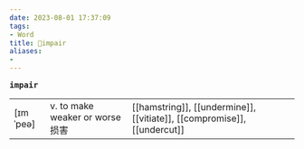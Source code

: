 ```yaml
---
date: 2023-08-01 17:37:09
tags: 
- Word
title: 📖impair
aliases: 
- 
---
```


<pre><strong>impair</strong></pre>
|   |   |   |
|---|---|---|
|[ɪmˈpeə]|v. to make weaker or worse 损害|[[hamstring]], [[undermine]], [[vitiate]], [[compromise]], [[undercut]]|